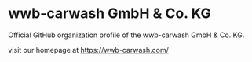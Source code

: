 # wwb-carwash GmbH & Co. KG
Official GitHub organization profile of the wwb-carwash GmbH & Co. KG.

visit our homepage at https://wwb-carwash.com/
